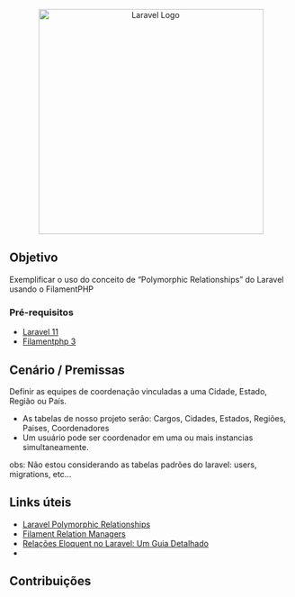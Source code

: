 <p align="center"><a href="https://laravel.com" target="_blank"><img src="https://raw.githubusercontent.com/laravel/art/master/logo-lockup/5%20SVG/2%20CMYK/1%20Full%20Color/laravel-logolockup-cmyk-red.svg" width="400" alt="Laravel Logo"></a></p>

## Objetivo

Exemplificar o uso do conceito de “Polymorphic Relationships” do Laravel usando o FilamentPHP

### Pré-requisitos

- [Laravel 11](https://laravel.com/docs/11.x/installation)
- [Filamentphp 3](https://filamentphp.com/docs/3.x/panels/installation)

## Cenário / Premissas

Definir as equipes de coordenação vinculadas a uma Cidade, Estado, Região ou País.

- As tabelas de nosso projeto serão: Cargos, Cidades, Estados, Regiões, Paises, Coordenadores
- Um usuário pode ser coordenador em uma ou mais instancias simultaneamente.

obs: Não estou considerando as tabelas padrões do laravel: users, migrations, etc...


## Links úteis

- [Laravel Polymorphic Relationships](https://laravel.com/docs/11.x/eloquent-relationships#polymorphic-relationships)
- [Filament Relation Managers](https://filamentphp.com/docs/3.x/panels/resources/relation-managers)
- [Relações Eloquent no Laravel: Um Guia Detalhado](https://kinsta.com/pt/blog/relacoes-eloquent-laravel/#relacionamentos-polymorphic)
- 

## Contribuições



